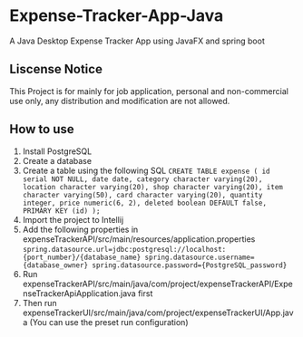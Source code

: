 # Expense-Tracker-App-Java
A Java Desktop Expense Tracker App using JavaFX and spring boot

## Liscense Notice
This Project is for mainly for job application, personal and non-commercial use only, any distribution and modification are not allowed.

## How to use
1. Install PostgreSQL
2. Create a database
3. Create a table using the following SQL
`CREATE TABLE expense
(
    id serial NOT NULL,
    date date,
    category character varying(20),
    location character varying(20),
    shop character varying(20),
    item character varying(50),
    card character varying(20),
    quantity integer,
    price numeric(6, 2),
    deleted boolean DEFAULT false,
    PRIMARY KEY (id)
);`
4. Import the project to Intellij
5. Add the following properties in expenseTrackerAPI/src/main/resources/application.properties
`
spring.datasource.url=jdbc:postgresql://localhost:{port_number}/{database_name}
spring.datasource.username={database_owner}
spring.datasource.password={PostgreSQL_password}
`
6. Run expenseTrackerAPI/src/main/java/com/project/expenseTrackerAPI/ExpenseTrackerApiApplication.java first
7. Then run expenseTrackerUI/src/main/java/com/project/expenseTrackerUI/App.java (You can use the preset run configuration)
